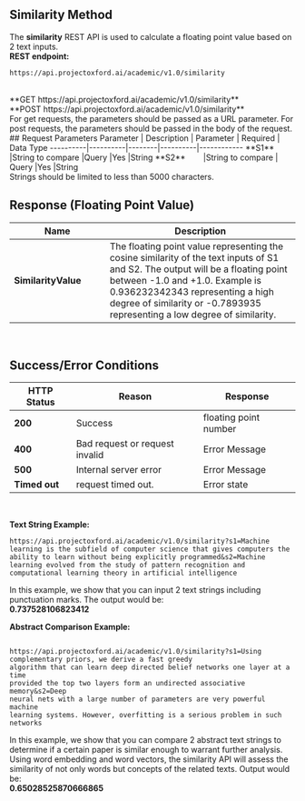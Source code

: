 <!-- 
NavPath: Academic Knowledge API
LinkLabel: Similarity Method
Url:Academic-Knowledge-API/documentation/SimilarityMethod
Weight: 75
-->

## Similarity Method

The **similarity** REST API is used to calculate a floating point value based on 2 text inputs. 
<br>
**REST endpoint:**
```
https://api.projectoxford.ai/academic/v1.0/similarity
```
<br>
**GET https://api.projectoxford.ai/academic/v1.0/similarity**
<br>
**POST https://api.projectoxford.ai/academic/v1.0/similarity**
<br>
For get requests, the parameters should be passed as a URL parameter.  For post requests, the parameters should be passed in the body of the request.
<br>
## Request Parameters
Parameter        | Description     | Parameter        | Required | Data Type
----------|----------|--------|----------|------------
**S1**        |String to compare   |Query |Yes  |String
**S2**        |String to compare  | Query |Yes  |String
<br>
Strings should be limited to less than 5000 characters.
<br>

## Response (Floating Point Value)
Name | Description
--------|---------
**SimilarityValue**        |The floating point value representing the cosine similarity of the text inputs of S1 and S2. The output will be a floating point between -1.0 and +1.0. Example is 0.936232342343 representing a high degree of similarity or -0.7893935 representing a low degree of similarity. 
<br>

## Success/Error Conditions
HTTP Status | Reason | Response
-----------|----------|--------
**200**         |Success | floating point number
**400**         | Bad request or request invalid | Error Message      
**500**         |Internal server error | Error Message
**Timed out**     | request timed out.  | Error state
<br>

**Text String Example:**
```
https://api.projectoxford.ai/academic/v1.0/similarity?s1=Machine learning is the subfield of computer science that gives computers the ability to learn without being explicitly programmed&s2=Machine learning evolved from the study of pattern recognition and computational learning theory in artificial intelligence

```
In this example, we show that you can input 2 text strings including punctuation marks. The output would be:
<br>
**0.737528106823412**
<br>

**Abstract Comparison Example:**

```

https://api.projectoxford.ai/academic/v1.0/similarity?s1=Using complementary priors, we derive a fast greedy
algorithm that can learn deep directed belief networks one layer at a time
provided the top two layers form an undirected associative memory&s2=Deep
neural nets with a large number of parameters are very powerful machine
learning systems. However, overfitting is a serious problem in such networks

```
In this example, we show that you can compare 2 abstract text strings to determine if a certain paper is similar enough to warrant further analysis. Using word embedding and word vectors, the similarity API will assess the similarity of not only words but concepts of the related texts. Output would be:
<br>
**0.65028525870666865**

